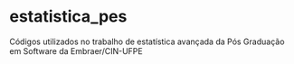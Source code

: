 # estatistica_pes
Códigos utilizados no trabalho de estatística avançada da Pós Graduação em Software da Embraer/CIN-UFPE
